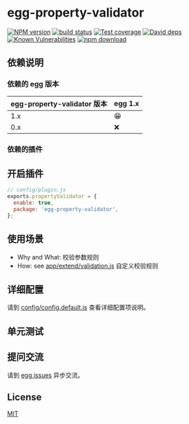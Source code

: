 # egg-property-validator

[![NPM version][npm-image]][npm-url]
[![build status][travis-image]][travis-url]
[![Test coverage][codecov-image]][codecov-url]
[![David deps][david-image]][david-url]
[![Known Vulnerabilities][snyk-image]][snyk-url]
[![npm download][download-image]][download-url]

[npm-image]: https://img.shields.io/npm/v/egg-property-validator.svg?style=flat-square
[npm-url]: https://npmjs.org/package/egg-property-validator
[travis-image]: https://img.shields.io/travis/runfan/egg-property-validator.svg?style=flat-square
[travis-url]: https://travis-ci.org/runfan/egg-property-validator
[codecov-image]: https://img.shields.io/codecov/c/github/runfan/egg-property-validator.svg?style=flat-square
[codecov-url]: https://codecov.io/github/runfan/egg-property-validator?branch=master
[david-image]: https://img.shields.io/david/runfan/egg-property-validator.svg?style=flat-square
[david-url]: https://david-dm.org/runfan/egg-property-validator
[snyk-image]: https://snyk.io/test/npm/egg-property-validator/badge.svg?style=flat-square
[snyk-url]: https://snyk.io/test/npm/egg-property-validator
[download-image]: https://img.shields.io/npm/dm/egg-property-validator.svg?style=flat-square
[download-url]: https://npmjs.org/package/egg-property-validator

<!--
Description here.
-->

## 依赖说明

### 依赖的 egg 版本

egg-property-validator 版本 | egg 1.x
--- | ---
1.x | 😁
0.x | ❌

### 依赖的插件
<!--

如果有依赖其它插件，请在这里特别说明。如

- security
- multipart

-->

## 开启插件

```js
// config/plugin.js
exports.propertyValidator = {
  enable: true,
  package: 'egg-property-validator',
};
```

## 使用场景

- Why and What: 校验参数规则
- How: 
see [app/extend/validation.js](app/extend/validation.js) 自定义校验规则

## 详细配置

请到 [config/config.default.js](config/config.default.js) 查看详细配置项说明。

## 单元测试

<!-- 描述如何在单元测试中使用此插件，例如 schedule 如何触发。无则省略。-->

## 提问交流

请到 [egg issues](https://github.com/runfan/egg/issues) 异步交流。

## License

[MIT](LICENSE)
